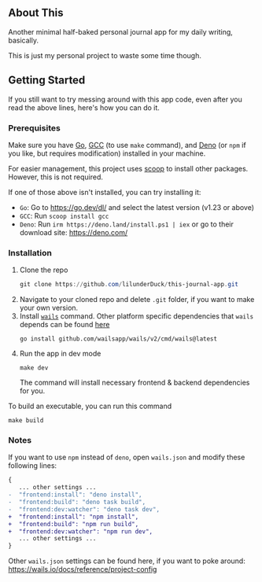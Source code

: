 ## About This
Another minimal half-baked personal journal app for my daily writing, basically.

This is just my personal project to waste some time though.

## Getting Started
If you still want to try messing around with this app code, even after you read the above lines, here's how you can do it.

### Prerequisites
Make sure you have [Go](https://go.dev/dl/), [GCC](https://gcc.gnu.org/) (to use `make` command), and [Deno](https://deno.com/) (or `npm` if you like, but requires modification) installed in your machine.

For easier management, this project uses [scoop](https://scoop.sh/) to install other packages. However, this is not required.

If one of those above isn't installed, you can try installing it:
- `Go`: Go to https://go.dev/dl/ and select the latest version (v1.23 or above)
- `GCC`: Run `scoop install gcc`
- `Deno`: Run `irm https://deno.land/install.ps1 | iex` or go to their download site: https://deno.com/

### Installation
1. Clone the repo
   ```powershell
   git clone https://github.com/lilunderDuck/this-journal-app.git
   ```
2. Navigate to your cloned repo and delete `.git` folder, if you want to make your own version.
3. Install [`wails`](https://wails.io/docs/gettingstarted/installation#installing-wails) command. Other platform specific dependencies that `wails` depends can be found [here](https://wails.io/docs/gettingstarted/installation#platform-specific-dependencies)
   ```
   go install github.com/wailsapp/wails/v2/cmd/wails@latest
   ```
4. Run the app in dev mode
   ```
   make dev
   ```
   The command will install necessary frontend & backend dependencies for you.

To build an executable, you can run this command
```
make build
```

### Notes
If you want to use `npm` instead of `deno`, open `wails.json` and modify these following lines:
```diff
{
   ... other settings ...
-  "frontend:install": "deno install",
-  "frontend:build": "deno task build",
-  "frontend:dev:watcher": "deno task dev",
+  "frontend:install": "npm install",
+  "frontend:build": "npm run build",
+  "frontend:dev:watcher": "npm run dev",
   ... other settings ...
}
```

Other `wails.json` settings can be found here, if you want to poke around: https://wails.io/docs/reference/project-config